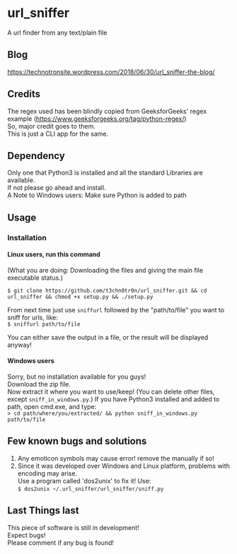 # url_sniffer

A url finder from any text/plain file

## Blog

https://technotronsite.wordpress.com/2018/06/30/url_sniffer-the-blog/

## Credits

The regex used has been blindly copied from GeeksforGeeks' regex example (https://www.geeksforgeeks.org/tag/python-regex/)  
So, major credit goes to them.  
This is just a CLI app for the same.

## Dependency

Only one that Python3 is installed and all the standard Libraries are available.  
If not please go ahead and install.  
A Note to Windows users: Make sure Python is added to path

## Usage

### Installation

#### Linux users, run this command

(What you are doing: Downloading the files and giving the main file executable status.)

`$ git clone https://github.com/t3chn0tr0n/url_sniffer.git && cd url_sniffer && chmod +x setup.py && ./setup.py`

From next time just use `sniffurl` followed by the "path/to/file" you want to sniff for urls, like:  
`$ sniffurl path/to/file`

You can either save the output in a file, or the result will be displayed anyway!

#### Windows users

Sorry, but no installation available for you guys!  
Download the zip file.  
Now extract it where you want to use/keep!
(You can delete other files, except `sniff_in_windows.py`.)
If you have Python3 installed and added to path, open cmd.exe, and type:  
`> cd path/where/you/extracted/ && python sniff_in_windows.py path/to/file`

## Few known bugs and solutions

1. Any emoticon symbols may cause error! remove the manually if so!
2. Since it was developed over Windows and Linux platform, problems with encoding may arise.  
   Use a program called 'dos2unix' to fix it! Use:  
   `$ dos2unix ~/.url_sniffer/url_sniffer/sniff.py`

## Last Things last

This piece of software is still in development!  
Expect bugs!  
Please comment if any bug is found!

